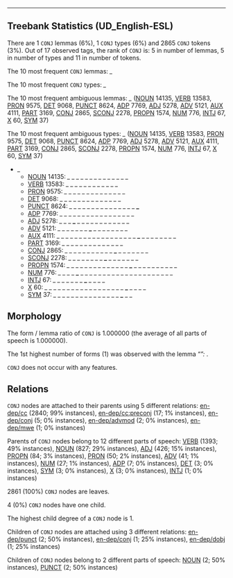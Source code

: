 

--------------------------------------------------------------------------------

## Treebank Statistics (UD_English-ESL)

There are 1 `CONJ` lemmas (6%), 1 `CONJ` types (6%) and 2865 `CONJ` tokens (3%).
Out of 17 observed tags, the rank of `CONJ` is: 5 in number of lemmas, 5 in number of types and 11 in number of tokens.

The 10 most frequent `CONJ` lemmas: <em>_</em>

The 10 most frequent `CONJ` types:  <em>_</em>

The 10 most frequent ambiguous lemmas: <em>_</em> ([NOUN]() 14135, [VERB]() 13583, [PRON]() 9575, [DET]() 9068, [PUNCT]() 8624, [ADP]() 7769, [ADJ]() 5278, [ADV]() 5121, [AUX]() 4111, [PART]() 3169, [CONJ]() 2865, [SCONJ]() 2278, [PROPN]() 1574, [NUM]() 776, [INTJ]() 67, [X]() 60, [SYM]() 37)

The 10 most frequent ambiguous types:  <em>_</em> ([NOUN]() 14135, [VERB]() 13583, [PRON]() 9575, [DET]() 9068, [PUNCT]() 8624, [ADP]() 7769, [ADJ]() 5278, [ADV]() 5121, [AUX]() 4111, [PART]() 3169, [CONJ]() 2865, [SCONJ]() 2278, [PROPN]() 1574, [NUM]() 776, [INTJ]() 67, [X]() 60, [SYM]() 37)


* <em>_</em>
  * [NOUN]() 14135: <em>_ _ _ _ <b>_</b> _ _ _ _ _ <b>_</b> _ _ _ _ _</em>
  * [VERB]() 13583: <em>_ <b>_</b> _ _ _ _ <b>_</b> _ _ _ _ <b>_</b> _ <b>_</b> _ _</em>
  * [PRON]() 9575: <em><b>_</b> _ _ _ _ _ _ _ _ _ _ _ _ _ <b>_</b> _</em>
  * [DET]() 9068: <em>_ _ <b>_</b> _ _ _ _ _ _ <b>_</b> _ _ _ _ _ _</em>
  * [PUNCT]() 8624: <em>_ _ _ _ _ _ _ _ _ _ _ _ _ _ _ <b>_</b></em>
  * [ADP]() 7769: <em>_ _ _ _ _ _ _ _ _ <b>_</b> _ _ _ _ _ _ <b>_</b> _ _</em>
  * [ADJ]() 5278: <em>_ _ _ <b>_</b> _ _ _ _ _ _ _ _ _ _ _ _</em>
  * [ADV]() 5121: <em>_ _ _ _ _ _ _ <b>_</b> _ _ _ _ _ _ _ _</em>
  * [AUX]() 4111: <em>_ _ _ _ _ _ _ _ _ _ _ _ _ _ _ _ _ _ <b>_</b> _ _ _ _ _ _ _ _</em>
  * [PART]() 3169: <em>_ _ _ _ _ <b>_</b> _ _ _ _ _ _ <b>_</b> _ _ _</em>
  * [CONJ]() 2865: <em>_ _ _ _ _ _ _ _ _ _ _ <b>_</b> _ _ _ _ _ _ _</em>
  * [SCONJ]() 2278: <em>_ _ _ _ _ _ _ _ <b>_</b> _ _ _ _ _ _ _</em>
  * [PROPN]() 1574: <em>_ _ _ _ _ _ _ _ _ _ _ _ _ _ <b>_</b> _ _ _ _ _ _ _ _ _ _</em>
  * [NUM]() 776: <em>_ _ _ _ <b>_</b> _ _ _ _ _ _ _ _ _ _ _ _ _ _ _ _ _ _ _ _ _</em>
  * [INTJ]() 67: <em>_ _ _ _ _ _ _ <b>_</b> _ _ _ _</em>
  * [X]() 60: <em>_ _ _ _ _ _ _ _ _ _ _ _ _ _ _ _ _ _ <b>_</b> _ _ _ _</em>
  * [SYM]() 37: <em>_ _ _ _ _ _ _ _ _ _ _ _ _ _ _ <b>_</b> _ _</em>

## Morphology

The form / lemma ratio of `CONJ` is 1.000000 (the average of all parts of speech is 1.000000).

The 1st highest number of forms (1) was observed with the lemma “_”: <em>_</em>.

`CONJ` does not occur with any features.


## Relations

`CONJ` nodes are attached to their parents using 5 different relations: [en-dep/cc]() (2840; 99% instances), [en-dep/cc:preconj]() (17; 1% instances), [en-dep/conj]() (5; 0% instances), [en-dep/advmod]() (2; 0% instances), [en-dep/mwe]() (1; 0% instances)

Parents of `CONJ` nodes belong to 12 different parts of speech: [VERB]() (1393; 49% instances), [NOUN]() (827; 29% instances), [ADJ]() (426; 15% instances), [PROPN]() (84; 3% instances), [PRON]() (50; 2% instances), [ADV]() (41; 1% instances), [NUM]() (27; 1% instances), [ADP]() (7; 0% instances), [DET]() (3; 0% instances), [SYM]() (3; 0% instances), [X]() (3; 0% instances), [INTJ]() (1; 0% instances)

2861 (100%) `CONJ` nodes are leaves.

4 (0%) `CONJ` nodes have one child.

The highest child degree of a `CONJ` node is 1.

Children of `CONJ` nodes are attached using 3 different relations: [en-dep/punct]() (2; 50% instances), [en-dep/conj]() (1; 25% instances), [en-dep/dobj]() (1; 25% instances)

Children of `CONJ` nodes belong to 2 different parts of speech: [NOUN]() (2; 50% instances), [PUNCT]() (2; 50% instances)

